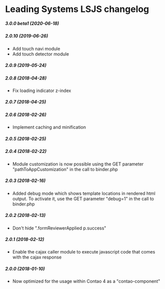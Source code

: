 Leading Systems LSJS changelog
===========================================

##### 3.0.0 beta1 (2020-06-18)


##### 2.0.10 (2019-06-26)

 * Add touch navi module
 * Add touch detector module


##### 2.0.9 (2019-05-24)


##### 2.0.8 (2018-04-28)

 * Fix loading indicator z-index


##### 2.0.7 (2018-04-25)


##### 2.0.6 (2018-02-26)

 * Implement caching and minification


##### 2.0.5 (2018-02-25)


##### 2.0.4 (2018-02-22)

 * Module customization is now possible using the GET parameter
 "pathToAppCustomization" in the call to binder.php


##### 2.0.3 (2018-02-16)

 * Added debug mode which shows template locations in rendered html output.
 To activate it, use the GET parameter "debug=1" in the call to binder.php 


##### 2.0.2 (2018-02-13)

 * Don't hide ".formReviewerApplied p.success"


##### 2.0.1 (2018-02-12)

 * Enable the cajax caller module to execute javascript code that comes with the
 cajax response


##### 2.0.0 (2018-01-10)

 * Now optimized for the usage within Contao 4 as a "contao-component"
